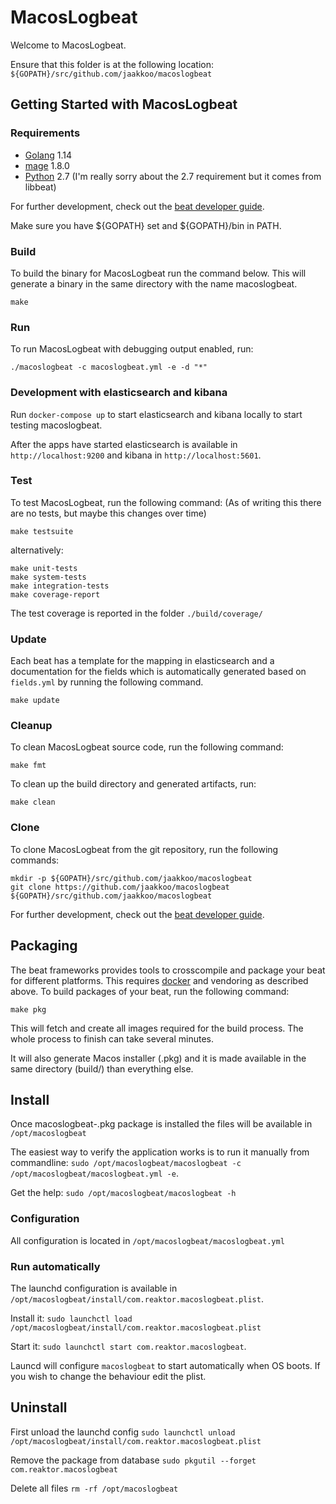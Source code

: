 # MacosLogbeat

Welcome to MacosLogbeat.

Ensure that this folder is at the following location:
`${GOPATH}/src/github.com/jaakkoo/macoslogbeat`

## Getting Started with MacosLogbeat

### Requirements

* [Golang](https://golang.org/dl/) 1.14
* [mage](https://github.com/magefile/mage) 1.8.0
* [Python](https://www.python.org/downloads/) 2.7 (I'm really sorry about the 2.7 requirement but it comes from libbeat)

For further development, check out the [beat developer guide](https://www.elastic.co/guide/en/beats/libbeat/current/new-beat.html).

Make sure you have ${GOPATH} set and ${GOPATH}/bin in PATH.

### Build

To build the binary for MacosLogbeat run the command below. This will generate a binary
in the same directory with the name macoslogbeat.

```
make
```


### Run

To run MacosLogbeat with debugging output enabled, run:

```
./macoslogbeat -c macoslogbeat.yml -e -d "*"
```

### Development with elasticsearch and kibana

Run `docker-compose up` to start elasticsearch and kibana locally to start testing macoslogbeat.

After the apps have started elasticsearch is available in `http://localhost:9200` and kibana in `http://localhost:5601`.

### Test

To test MacosLogbeat, run the following command:
(As of writing this there are no tests, but maybe this changes over time)

```
make testsuite
```

alternatively:
```
make unit-tests
make system-tests
make integration-tests
make coverage-report
```

The test coverage is reported in the folder `./build/coverage/`

### Update

Each beat has a template for the mapping in elasticsearch and a documentation for the fields
which is automatically generated based on `fields.yml` by running the following command.

```
make update
```


### Cleanup

To clean  MacosLogbeat source code, run the following command:

```
make fmt
```

To clean up the build directory and generated artifacts, run:

```
make clean
```


### Clone

To clone MacosLogbeat from the git repository, run the following commands:

```
mkdir -p ${GOPATH}/src/github.com/jaakkoo/macoslogbeat
git clone https://github.com/jaakkoo/macoslogbeat ${GOPATH}/src/github.com/jaakkoo/macoslogbeat
```


For further development, check out the [beat developer guide](https://www.elastic.co/guide/en/beats/libbeat/current/new-beat.html).


## Packaging

The beat frameworks provides tools to crosscompile and package your beat for different platforms. This requires [docker](https://www.docker.com/) and vendoring as described above. To build packages of your beat, run the following command:

```
make pkg
```

This will fetch and create all images required for the build process. The whole process to finish can take several minutes.

It will also generate Macos installer (.pkg) and it is made available in the same directory (build/) than everything
else.

## Install

Once macoslogbeat-<version>.pkg package is installed the files will be available in `/opt/macoslogbeat`

The easiest way to verify the application works is to run it manually from commandline:
`sudo /opt/macoslogbeat/macoslogbeat -c /opt/macoslogbeat/macoslogbeat.yml -e`. 

Get the help: `sudo /opt/macoslogbeat/macoslogbeat -h`

### Configuration
All configuration is located in `/opt/macoslogbeat/macoslogbeat.yml`

### Run automatically

The launchd configuration is available in `/opt/macoslogbeat/install/com.reaktor.macoslogbeat.plist`.

Install it: `sudo launchctl load /opt/macoslogbeat/install/com.reaktor.macoslogbeat.plist`

Start it: `sudo launchctl start com.reaktor.macoslogbeat`.

Launcd will configure `macoslogbeat` to start automatically when OS boots. If you wish to change the behaviour edit the plist.

## Uninstall

First unload the launchd config
`sudo launchctl unload /opt/macoslogbeat/install/com.reaktor.macoslogbeat.plist`

Remove the package from database
`sudo pkgutil --forget com.reaktor.macoslogbeat`

Delete all files
`rm -rf /opt/macoslogbeat`
